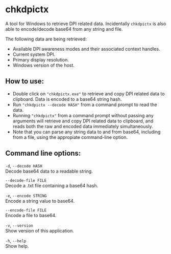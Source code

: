 # chkdpictx
A tool for Windows to retrieve DPI related data. Incidentally `chkdpictx` is also able to encode/decode base64 from any string and file.

The following data are being retrieved:
- Available DPI awareness modes and their associated context handles.
- Current system DPI.
- Primary display resolution.
- Windows version of the host.

## How to use:
- Double click on `"chkdpictx.exe"` to retrieve and copy DPI related data to clipboard. Data is encoded to a base64 string hash.
- Run `"chkdpictx --decode HASH"` from a command prompt to read the data. 
- Running `"chkdpictx"` from a command prompt without passing any arguments will retrieve and copy DPI related data to clipboard, and reads both the raw and encoded data immediately simultaneously.
- Note that you can parse any string data to and from base64, including from a file, using the appropiate command-line option.

## Command line options:
`-d`, `--decode HASH`<br />
  Decode base64 data to a readable string.

`--decode-file FILE`<br />
  Decode a .txt file containing a base64 hash.

`-e`, `--encode STRING`<br />
  Encode a string value to base64.

`--encode-file FILE`<br />
  Encode a file to base64.

`-v`, `--version`<br />
  Show version of this application.

`-h`, `--help`<br />
  Show help.
